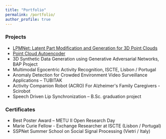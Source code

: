 ```yaml
---
title: "Portfolio"
permalink: /portfolio/
author_profile: true
---
```


### Projects
 * [LPMNet: Latent Part Modification and Generation for 3D Point Clouds](https://github.com/cihanongun/LPMNet)
 * [Point Cloud Autoencoder](https://github.com/cihanongun/Point-Cloud-Autoencoder)
 * 3D Synthetic Data Generation using Generative Adversarial Networks, BAP Project
 * Multimodal Egocentric Activity Recognition, ISCTE, Lisbon / Portugal
 * Anomaly Detection for Crowded Environment Video Surveillance Applications – TUBITAK
 * Activity Companion Robot (ACRO) For Alzheimer's Family Caregivers - Scirobot
 * Speech Driven Lip Synchronization – B.Sc. graduation project
 
### Certificates
 * Best Poster Award – METU II Open Research Day
 * Marie Curie Fellow - Exchange Researcher at ISCTE (Lisbon / Portugal)
 * SSPNet Summer School on Social Signal Processing (Vietri / Italy)
